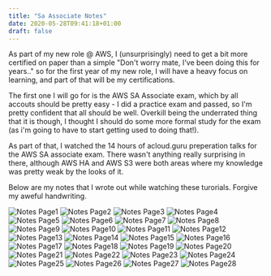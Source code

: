 ```yaml
---
title: "Sa Associate Notes"
date: 2020-05-28T09:41:18+01:00
draft: false
---
```


As part of my new role @ AWS, I (unsurprisingly) need to get a bit more certified on paper than a simple "Don't worry mate, I've been doing this for years.." so for the first year of my new role, I will have a heavy focus on learning, and part of that will be my certifications.

The first one I will go for is the AWS SA Associate exam, which by all accouts should be pretty easy - I did a practice exam and passed, so I'm pretty confident that all should be well.  Overkill being the underrated thing that it is though, I thought I should do some more formal study for the exam (as i'm going to have to start getting used to doing that!).

As part of that, I watched the 14 hours of acloud.guru preperation talks for the AWS SA associate exam.  There wasn't anything really surprising in there, although AWS HA and AWS S3 were both areas where my knowledge was pretty weak by the looks of it.

Below are my notes that I wrote out while watching these turorials. Forgive my aweful handwriting.

![Notes Page1](/img/sa-associate-notes/Page1.png)
![Notes Page2](/img/sa-associate-notes/Page2.png)
![Notes Page3](/img/sa-associate-notes/Page3.png)
![Notes Page4](/img/sa-associate-notes/Page4.png)
![Notes Page5](/img/sa-associate-notes/Page5.png)
![Notes Page6](/img/sa-associate-notes/Page6.png)
![Notes Page7](/img/sa-associate-notes/Page7.png)
![Notes Page8](/img/sa-associate-notes/Page8.png)
![Notes Page9](/img/sa-associate-notes/Page9.png)
![Notes Page10](/img/sa-associate-notes/Page10.png)
![Notes Page11](/img/sa-associate-notes/Page11.png)
![Notes Page12](/img/sa-associate-notes/Page12.png)
![Notes Page13](/img/sa-associate-notes/Page13.png)
![Notes Page14](/img/sa-associate-notes/Page14.png)
![Notes Page15](/img/sa-associate-notes/Page15.png)
![Notes Page16](/img/sa-associate-notes/Page16.png)
![Notes Page17](/img/sa-associate-notes/Page17.png)
![Notes Page18](/img/sa-associate-notes/Page18.png)
![Notes Page19](/img/sa-associate-notes/Page19.png)
![Notes Page20](/img/sa-associate-notes/Page20.png)
![Notes Page21](/img/sa-associate-notes/Page21.png)
![Notes Page22](/img/sa-associate-notes/Page22.png)
![Notes Page23](/img/sa-associate-notes/Page23.png)
![Notes Page24](/img/sa-associate-notes/Page24.png)
![Notes Page25](/img/sa-associate-notes/Page25.png)
![Notes Page26](/img/sa-associate-notes/Page26.png)
![Notes Page27](/img/sa-associate-notes/Page27.png)
![Notes Page28](/img/sa-associate-notes/Page28.png)